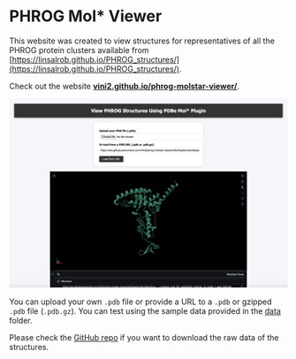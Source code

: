 # PHROG Mol* Viewer

This website was created to view structures for representatives of all the PHROG protein clusters available from [https://linsalrob.github.io/PHROG_structures/](https://linsalrob.github.io/PHROG_structures/).

Check out the website **[vini2.github.io/phrog-molstar-viewer/](https://vini2.github.io/phrog-molstar-viewer/)**.

<p align="center">
  <img src="images/ui.png" width="900">
</p>

You can upload your own `.pdb` file or provide a URL to a `.pdb` or gzipped `.pdb` file (`.pdb.gz`). You can test using the sample data provided in the [data](https://github.com/Vini2/phrog-molstar-viewer/tree/main/data) folder.

Please check the [GitHub repo](https://github.com/linsalrob/PHROG_structures/) if you want to download the raw data of the structures.